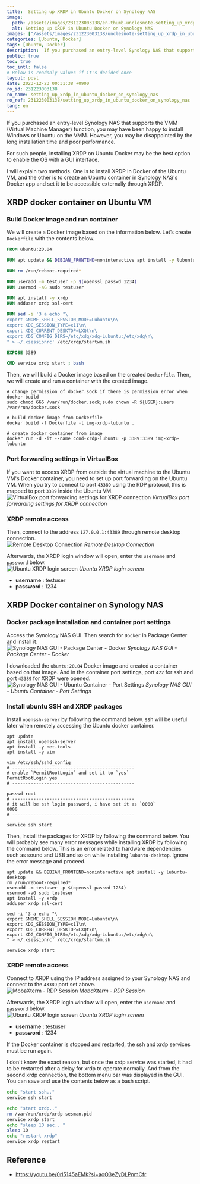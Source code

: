 ```yaml
---
title:  Setting up XRDP in Ubuntu Docker on Synology NAS
image:
  path: /assets/images/231223003138/en-thumb-unclesnote-setting_up_xrdp_in_ubuntu_docker_on_synology_nas.png
  alt: Setting up XRDP in Ubuntu Docker on Synology NAS
images: ["/assets/images/231223003138/unclesnote-setting_up_xrdp_in_ubuntu_docker_on_synology_nas-virtualbox_port_forwarding_settings_for_xrdp_connection.png", "/assets/images/231223003138/unclesnote-setting_up_xrdp_in_ubuntu_docker_on_synology_nas-remote_desktop_connection.png", "/assets/images/231223003138/unclesnote-setting_up_xrdp_in_ubuntu_docker_on_synology_nas-ubuntu_xrdp_login_screen.png", "/assets/images/231223003138/unclesnote-setting_up_xrdp_in_ubuntu_docker_on_synology_nas-synology_nas_gui-package_center-docker.png", "/assets/images/231223003138/unclesnote-setting_up_xrdp_in_ubuntu_docker_on_synology_nas-synology_nas_gui-ubuntu_container-port_settings.png", "/assets/images/231223003138/unclesnote-setting_up_xrdp_in_ubuntu_docker_on_synology_nas-mobaxterm-rdp_session.png"]
categories: [Ubuntu, Docker]
tags: [Ubuntu, Docker]
description:  If you purchased an entry-level Synology NAS that supports the VMM (Virtual Machine Manager) function, you may have been happy to install Windows or Ubuntu on
public: true
toc: true
toc_intl: false
# Below is readonly values if it's decided once
layout: post
date: 2023-12-23 00:31:38 +0900
ro_id: 231223003138
ro_name: setting_up_xrdp_in_ubuntu_docker_on_synology_nas
ro_ref: 231223003138/setting_up_xrdp_in_ubuntu_docker_on_synology_nas
lang: en
---
```

If you purchased an entry-level Synology NAS that supports the VMM (Virtual Machine Manager) function, you may have been happy to install Windows or Ubuntu on the VMM. However, you may be disappointed by the long installation time and poor performance.  

For such people, installing XRDP on Ubuntu Docker may be the best option to enable the OS with a GUI interface.  

I will explain two methods. One is to install XRDP in Docker of the Ubuntu VM, and the other is to create an Ubuntu container in Synology NAS's Docker app and set it to be accessible externally through XRDP.  
## XRDP docker container on Ubuntu VM
### Build Docker image and run container
We will create a Docker image based on the information below. Let’s create `Dockerfile` with the contents below.  

```Dockerfile
FROM ubuntu:20.04

RUN apt update && DEBIAN_FRONTEND=noninteractive apt install -y lubuntu-desktop

RUN rm /run/reboot-required*

RUN useradd -m testuser -p $(openssl passwd 1234)
RUN usermod -aG sudo testuser

RUN apt install -y xrdp
RUN adduser xrdp ssl-cert

RUN sed -i '3 a echo "\
export GNOME_SHELL_SESSION_MODE=Lubuntu\n\
export XDG_SESSION_TYPE=x11\n\
export XDG_CURRENT_DESKTOP=LXQt\n\
export XDG_CONFIG_DIRS=/etc/xdg/xdg-Lubuntu:/etc/xdg\n\
" > ~/.xsessionrc' /etc/xrdp/startwm.sh

EXPOSE 3389

CMD service xrdp start ; bash
```
Then, we will build a Docker image based on the created `Dockerfile`. Then, we will create and run a container with the created image.  

```shell
# change permission of docker.sock if there is permission error when docker build
sudo chmod 666 /var/run/docker.sock;sudo chown -R ${USER}:users /var/run/docker.sock

# build docker image from Dockerfile
docker build -f Dockerfile -t img-xrdp-lubuntu .

# create docker container from image 
docker run -d -it --name cond-xrdp-lubuntu -p 3389:3389 img-xrdp-lubuntu

```
### Port forwarding settings in VirtualBox
If you want to access XRDP from outside the virtual machine to the Ubuntu VM's Docker container, you need to set up port forwarding on the Ubuntu VM. When you try to connect to port `43389` using the RDP protocol, this is mapped to port `3389` inside the Ubuntu VM.  
![VirtualBox port forwarding settings for XRDP connection](/assets/images/231223003138/unclesnote-setting_up_xrdp_in_ubuntu_docker_on_synology_nas-virtualbox_port_forwarding_settings_for_xrdp_connection.png)
_VirtualBox port forwarding settings for XRDP connection_

### XRDP remote access
Then, connect to the address `127.0.0.1:43389` through remote desktop connection.  
![Remote Desktop Connection](/assets/images/231223003138/unclesnote-setting_up_xrdp_in_ubuntu_docker_on_synology_nas-remote_desktop_connection.png)
_Remote Desktop Connection_

Afterwards, the XRDP login window will open, enter the `username` and `password` below.  
![Ubuntu XRDP login screen](/assets/images/231223003138/unclesnote-setting_up_xrdp_in_ubuntu_docker_on_synology_nas-ubuntu_xrdp_login_screen.png)
_Ubuntu XRDP login screen_

- **username** : testuser
- **password** : 1234

## XRDP Docker container on Synology NAS
### Docker package installation and container port settings
Access the Synology NAS GUI. Then search for `Docker` in Package Center and install it.  
![Synology NAS GUI - Package Center - Docker](/assets/images/231223003138/unclesnote-setting_up_xrdp_in_ubuntu_docker_on_synology_nas-synology_nas_gui-package_center-docker.png)
_Synology NAS GUI - Package Center - Docker_

I downloaded the `ubuntu:20.04` Docker image and created a container based on that image. And in the container port settings, port `422` for ssh and port `43389` for XRDP were opened.  
![Synology NAS GUI - Ubuntu Container - Port Settings](/assets/images/231223003138/unclesnote-setting_up_xrdp_in_ubuntu_docker_on_synology_nas-synology_nas_gui-ubuntu_container-port_settings.png)
_Synology NAS GUI - Ubuntu Container - Port Settings_

### Install ubuntu SSH and XRDP packages
Install `openssh-server` by following the command below. ssh will be useful later when remotely accessing the Ubuntu docker container.  

```shell
apt update
apt install openssh-server
apt install -y net-tools
apt install -y vim

vim /etc/ssh/sshd_config
# ----------------------------------------------
# enable `PermitRootLogin` and set it to `yes`
PermitRootLogin yes
# ----------------------------------------------

passwd root 
# ----------------------------------------------
# it will be ssh login password, i have set it as `0000`
0000
# ----------------------------------------------

service ssh start
```
Then, install the packages for XRDP by following the command below. You will probably see many error messages while installing XRDP by following the command below. This is an error related to hardware dependencies such as sound and USB and so on while installing `lubuntu-desktop`. Ignore the error message and proceed.  

```shell
apt update && DEBIAN_FRONTEND=noninteractive apt install -y lubuntu-desktop
rm /run/reboot-required*
useradd -m testuser -p $(openssl passwd 1234)
usermod -aG sudo testuser
apt install -y xrdp
adduser xrdp ssl-cert

sed -i '3 a echo "\
export GNOME_SHELL_SESSION_MODE=Lubuntu\n\
export XDG_SESSION_TYPE=x11\n\
export XDG_CURRENT_DESKTOP=LXQt\n\
export XDG_CONFIG_DIRS=/etc/xdg/xdg-Lubuntu:/etc/xdg\n\
" > ~/.xsessionrc' /etc/xrdp/startwm.sh

service xrdp start

```
### XRDP remote access
Connect to XRDP using the IP address assigned to your Synology NAS and connect to the `43389` port set above.  
![MobaXterm - RDP Session](/assets/images/231223003138/unclesnote-setting_up_xrdp_in_ubuntu_docker_on_synology_nas-mobaxterm-rdp_session.png)
_MobaXterm - RDP Session_

Afterwards, the XRDP login window will open, enter the `username` and `password` below.  
![Ubuntu XRDP login screen](/assets/images/231223003138/unclesnote-setting_up_xrdp_in_ubuntu_docker_on_synology_nas-ubuntu_xrdp_login_screen.png)
_Ubuntu XRDP login screen_

- **username** : testuser
- **password** : 1234

If the Docker container is stopped and restarted, the ssh and xrdp services must be run again.  

I don't know the exact reason, but once the xrdp service was started, it had to be restarted after a delay for xrdp to operate normally. And from the second xrdp connection, the bottom menu bar was displayed in the GUI. You can save and use the contents below as a bash script.  

```bash
echo "start ssh.."
service ssh start

echo "start xrdp.."
rm /var/run/xrdp/xrdp-sesman.pid
service xrdp start
echo "sleep 10 sec.. "
sleep 10
echo "restart xrdp"
service xrdp restart

```
## Reference
- https://youtu.be/0rl5145aEMk?si=aoO3eZyDLPnmCfr

